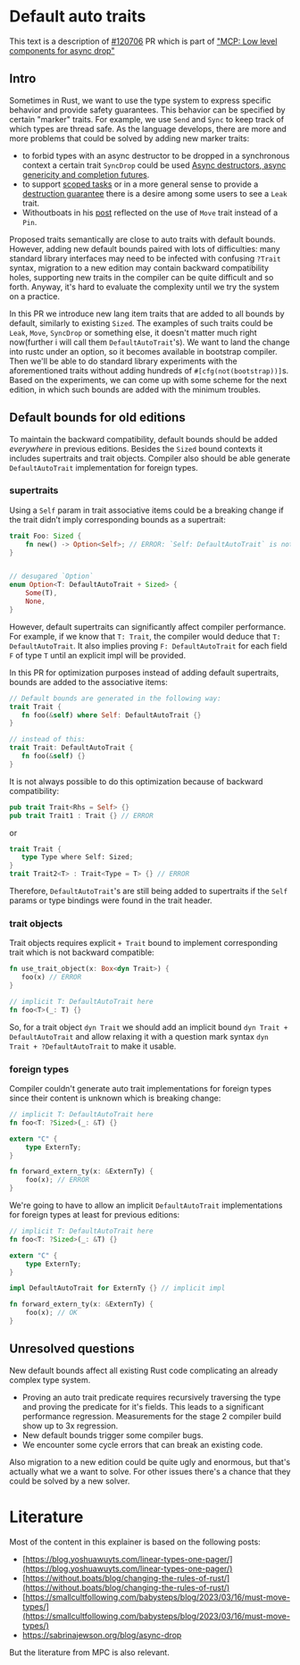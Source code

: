# Default auto traits

This text is a description of [#120706](https://github.com/rust-lang/rust/pull/120706) PR which is part of ["MCP: Low level components for async drop" ](https://github.com/rust-lang/compiler-team/issues/727)

## Intro

Sometimes in Rust, we want to use the type system to express specific behavior and provide safety guarantees. This behavior can be specified by certain "marker" traits. For example, we use `Send` and `Sync` to keep track of which types are thread safe. As the language develops, there are more and more problems that could be solved by adding new marker traits:

- to forbid types with an async destructor to be dropped in a synchronous context a certain trait `SyncDrop` could be used [Async destructors, async genericity and completion futures](https://sabrinajewson.org/blog/async-drop).
-  to support [scoped tasks](https://without.boats/blog/the-scoped-task-trilemma/) or in a more general sense to provide a [destruction guarantee](https://zetanumbers.github.io/book/myosotis.html)  there is a desire among some users to see a `Leak` trait.
- Withoutboats in his [post](https://without.boats/blog/changing-the-rules-of-rust/)  reflected on the use of `Move` trait instead of a `Pin`.

Proposed traits semantically are close to auto traits with default bounds.  However, adding new default bounds paired with lots of difficulties: many standard library interfaces may need to be infected with confusing `?Trait` syntax, migration to a new edition may contain backward compatibility holes, supporting new traits in the compiler can be quite difficult and so forth. Anyway, it's hard to evaluate the complexity until we try the system on a practice.

 In this PR we introduce new lang item traits that are added to all bounds by default, similarly to existing `Sized`. The examples of such traits could be `Leak`, `Move`, `SyncDrop` or something else, it doesn't matter much right now(further i will call them `DefaultAutoTrait`'s).  We want to land the change into rustc under an option, so it becomes available in bootstrap compiler. Then we'll be able to do standard library experiments with the aforementioned traits without adding hundreds of `#[cfg(not(bootstrap))]`s. Based on the experiments, we can come up with some scheme for the next edition, in which such bounds are added with the minimum troubles.
## Default bounds for old editions

To maintain the backward compatibility, default bounds should be added _everywhere_ in previous editions. Besides the `Sized` bound contexts it includes supertraits and trait objects. Compiler also should be able generate `DefaultAutoTrait` implementation for foreign types.
### supertraits

Using a `Self` param in trait associative items could be a breaking change if the trait didn’t imply corresponding bounds as a supertrait:

```rust
trait Foo: Sized {
    fn new() -> Option<Self>; // ERROR: `Self: DefaultAutoTrait` is not satisfied
}


// desugared `Option`
enum Option<T: DefaultAutoTrait + Sized> {
    Some(T),
    None,
}
```

However, default supertraits can significantly affect compiler performance. For example, if we know that `T: Trait`, the compiler would deduce that `T: DefaultAutoTrait`. It also implies proving `F: DefaultAutoTrait` for each field `F`  of type `T` until an explicit impl will be provided.

In this PR for optimization purposes instead of adding default supertraits, bounds are added to the associative items:

```rust
// Default bounds are generated in the following way:
trait Trait {
   fn foo(&self) where Self: DefaultAutoTrait {}
}

// instead of this:
trait Trait: DefaultAutoTrait {
   fn foo(&self) {}
}
```

It is not always possible to do this optimization because of backward compatibility:
```rust
pub trait Trait<Rhs = Self> {}
pub trait Trait1 : Trait {} // ERROR
```

or

```rust
trait Trait {
   type Type where Self: Sized;
}
trait Trait2<T> : Trait<Type = T> {} // ERROR
```

Therefore, `DefaultAutoTrait`'s are still being added to supertraits if the `Self` params or type bindings were found in the trait header.
### trait objects

Trait objects requires explicit `+ Trait` bound to implement  corresponding trait which is not backward compatible:

```rust
fn use_trait_object(x: Box<dyn Trait>) {
   foo(x) // ERROR
}

// implicit T: DefaultAutoTrait here
fn foo<T>(_: T) {}
```

So, for a trait object `dyn Trait` we should add an implicit bound `dyn Trait + DefaultAutoTrait` and allow relaxing it with a question mark syntax `dyn Trait + ?DefaultAutoTrait` to make it usable.
### foreign types

Compiler couldn't generate auto trait implementations for foreign types since their content is unknown which is breaking change:

```rust
// implicit T: DefaultAutoTrait here
fn foo<T: ?Sized>(_: &T) {}

extern "C" {
    type ExternTy;
}

fn forward_extern_ty(x: &ExternTy) {
    foo(x); // ERROR
}
```

We're going to have to allow an implicit `DefaultAutoTrait` implementations for foreign types at least for previous editions:

```rust
// implicit T: DefaultAutoTrait here
fn foo<T: ?Sized>(_: &T) {}

extern "C" {
    type ExternTy;
}

impl DefaultAutoTrait for ExternTy {} // implicit impl

fn forward_extern_ty(x: &ExternTy) {
    foo(x); // OK
}
```

## Unresolved questions

New default bounds affect all existing Rust code complicating an already complex type system.

- Proving an auto trait predicate requires recursively traversing the type and proving the predicate for it's fields. This leads to a significant performance regression. Measurements for the stage 2 compiler build show up to 3x regression.
- New default bounds trigger some compiler bugs.
- We encounter some cycle errors that can break an existing code.

 Also migration to a new edition could be quite ugly and enormous, but that's actually what we a want to solve. For other issues there's a chance that they could be solved by a new solver.

# Literature

Most of the content in this explainer is based on the following posts:

- [https://blog.yoshuawuyts.com/linear-types-one-pager/](https://blog.yoshuawuyts.com/linear-types-one-pager/)
- [https://without.boats/blog/changing-the-rules-of-rust/](https://without.boats/blog/changing-the-rules-of-rust/)
- [https://smallcultfollowing.com/babysteps/blog/2023/03/16/must-move-types/](https://smallcultfollowing.com/babysteps/blog/2023/03/16/must-move-types/)
- https://sabrinajewson.org/blog/async-drop

But the literature from MPC is also relevant.
